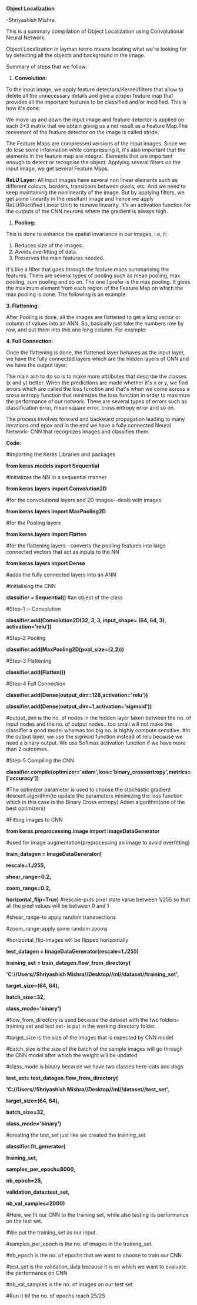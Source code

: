 **Object Localization**

-Shriyashish Mishra

This is a summary compilation of Object Localization using Convolutional Neural Network.

Object Localization in layman terms means locating what we&#39;re looking for by detecting all the objects and background in the image.

Summary of steps that we follow:

1. **Convolution:**

To the input image, we apply feature detectors/Kernel/filters that allow to delete all the unnecessary details and give a proper feature map that provides all the important features to be classified and/or modified. This is how it&#39;s done:

We move up and down the input image and feature detector is applied on each 3\*3 matrix that we obtain giving us a net result as a Feature Map.The movement of the feature detector on the image is called stride.

The Feature Maps are compressed versions of the input images. Since we do lose some information while compressing it, it&#39;s also important that the elements in the feature map are integral. Elements that are important enough to detect or recognise the object.
 Applying several filters on the input image, we get several Feature Maps.

**ReLU Layer:**
 All input images have several non linear elements such as different colours, borders, transitions between pixels, etc. And we need to keep maintaining the nonlinearity of the image. But by applying filters, we get some linearity in the resultant image and hence we apply ReLU(Rectified Linear Unit) to remove linearity. It&#39;s an activation function for the outputs of the CNN neurons where the gradient is always high.

1. **Pooling:**

This is done to enhance the spatial invariance in our images, i.e, it:

1. Reduces size of the images.
2. Avoids overfitting of data.
3. Preserves the main features needed.

It&#39;s like a filter that goes through the feature maps summarising the features.
 There are several types of pooling such as mean pooling, max pooling, sum pooling and so on. The one I prefer is the max pooling. It gives the maximum element from each region of the Feature Map on which the max pooling is done. The following is an example:

**3. Flattening:**

After Pooling is done, all the images are flattened to get a long vector or column of values into an ANN. So, basically just take the numbers row by row, and put them into this one long column. For example:

**4. Full Connection:**

Once the flattening is done, the flattened layer behaves as the input layer, we have the fully connected layers which are the hidden layers of CNN and we have the output layer:

The main aim to do so is to make more attributes that describe the classes (x and y) better. When the predictions are made whether it&#39;s x or y, we find errors which are called the loss function and that&#39;s when we come across a cross entropy function that minimizes the loss function in order to maximize the performance of our network. There are several types of errors such as classification error, mean square error, cross entropy error and so on.

The process involves forward and backward propagation leading to many iterations and epox and in the end we have a fully connected Neural Network- CNN that recognizes images and classifies them.

**Code:**

#Importing the Keras Libraries and packages

**from keras.models import Sequential**

#initializes the NN in a sequential manner

**from keras.layers import Convolution2D**

#for the convolutional layers and 2D images--deals with images

**from keras.layers import MaxPooling2D**

#for the Pooling layers

**from keras.layers import Flatten**

#for the flattening layers--converts the pooling features into large connected vectors that act as inputs to the NN

**from keras.layers import Dense**

#adds the fully connected layers into an ANN

#Initialising the CNN

**classifier = Sequential()** #an object of the class

#Step-1 :- Convolution

**classifier.add(Convolution2D(32, 3, 3, input\_shape= (64, 64, 3), activation=&#39;relu&#39;))**

#Step-2 Pooling

**classifier.add(MaxPooling2D(pool\_size=(2,2)))**

#Step-3 Flattening

**classifier.add(Flatten())**

#Step-4 Full Connection

**classifier.add(Dense(output\_dim=128,activation=&#39;relu&#39;))**

**classifier.add(Dense(output\_dim=1,activation=&#39;sigmoid&#39;))**

#output\_dim is the no. of nodes in the hidden layer taken between the no. of input nodes and the no. of output nodes...too small will not make the classifier a good model whereas too big no. is highly compute sensitive.
 #In the output layer, we use the sigmoid function instead of relu because we need a binary output. We use Softmax activation function if we have more than 2 outcomes.

#Step-5 Compiling the CNN

**classifier.compile(optimizer=&#39;adam&#39;,loss=&#39;binary\_crossentropy&#39;,metrics=[&#39;accuracy&#39;])**

#The optimizer parameter is used to choose the stochastic gradient descent algorithm(to update the parameters minimizing the loss function which in this case is the Binary Cross entropy) Adam algorithm(one of the best optimizers)

#Fitting images to CNN

**from keras.preprocessing.image import ImageDataGenerator**

#used for image augmentation(preprocessing an image to avoid overfitting)

**train\_datagen = ImageDataGenerator(**

**rescale=1./255,**

**shear\_range=0.2,**

**zoom\_range=0.2,**

**horizontal\_flip=True)**
#rescale-puts pixel state value between 1/255 so that all the pixel values will be between 0 and 1

#shear\_range-to apply random transvections

#zoom\_range-apply some random zooms

#horizontal\_flip-images will be flipped horizontally

**test\_datagen = ImageDataGenerator(rescale=1./255)**

**training\_set = train\_datagen.flow\_from\_directory(**

**&#39;C://Users//Shriyashish Mishra//Desktop//ml//dataset//training\_set&#39;,**

**target\_size=(64, 64),**

**batch\_size=32,**

**class\_mode=&#39;binary&#39;)**

#flow\_from\_directory is used because the dataset with the two folders-training set and test set- is put in the working directory folder.

#target\_size is the size of the images that is expected by CNN model

#batch\_size is the size of the batch of the sample images will go through the CNN model after which the weight will be updated

#class\_mode is binary because we have two classes here-cats and dogs

**test\_set= test\_datagen.flow\_from\_directory(**

**&#39;C://Users//Shriyashish Mishra//Desktop//ml//dataset//test\_set&#39;,**

**target\_size=(64, 64),**

**batch\_size=32,**

**class\_mode=&#39;binary&#39;)**

#creating the test\_set just like we created the training\_set

**classifier.fit\_generator(**

**training\_set,**

**samples\_per\_epoch=8000,**

**nb\_epoch=25,**

**validation\_data=test\_set,**

**nb\_val\_samples=2000)**

#Here, we fit our CNN to the training set, while also testing its performance on the test set.

#We put the training\_set as our input.

#samples\_per\_epoch is the no. of images in the training\_set.

#nb\_epoch is the no. of epochs that we want to choose to train our CNN.

#test\_set is the validation\_data because it is on which we want to evaluate the performance on CNN

#nb\_val\_samples is the no. of images on our test set

#Run it till the no. of epochs reach 25/25
